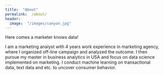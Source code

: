 ```yaml
---
title:  "About"
permalink:  /about/
header:
  image:  "/images/canyon.jpg"
---
```


Here comes a marketer knows data!

I am a marketing analyst with 4 years work experience in marketing agency, where I organized off-line campaign and analyzed the outcome.
I then pursue my master in business analytics in USA and focus on data science implemented on marketing.
I conduct machine learning on transactional data, text data and etc. to uncover consumer behavior.
